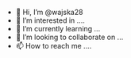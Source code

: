 - 👋 Hi, I’m @wajska28
- 👀 I’m interested in ....
- 🌱 I’m currently learning ...
- 💞️ I’m looking to collaborate on ...
- 📫 How to reach me ....

<!---
wajska28/wajska28 is a ✨ special ✨ repository because its `README.md` (this file) appears on your GitHub profile.
Yes!!!
You can click the Preview link to take a look at your changes.
--->
